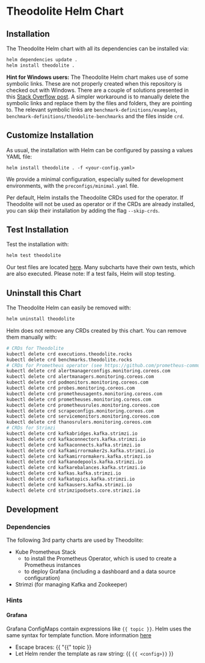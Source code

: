# Theodolite Helm Chart

## Installation

The Theodolite Helm chart with all its dependencies can be installed via:

```sh
helm dependencies update .
helm install theodolite .
```

**Hint for Windows users:** The Theodolite Helm chart makes use of some symbolic links. These are not properly created when this repository is checked out with Windows. There are a couple of solutions presented in this [Stack Overflow post](https://stackoverflow.com/q/5917249/4121056). A simpler workaround is to manually delete the symbolic links and replace them by the files and folders, they are pointing to. The relevant symbolic links are `benchmark-definitions/examples`, `benchmark-definitions/theodolite-benchmarks` and the files inside `crd`.

## Customize Installation

As usual, the installation with Helm can be configured by passing a values YAML file:

```
helm install theodolite . -f <your-config.yaml>
```

We provide a minimal configuration, especially suited for development environments, with the `preconfigs/minimal.yaml`
file.

Per default, Helm installs the Theodolite CRDs used for the operator. If Theodolite will not be used as operator or if
the CRDs are already installed, you can skip their installation by adding the flag `--skip-crds`.

## Test Installation

Test the installation with:

```sh
helm test theodolite
```

Our test files are located [here](templates/tests). Many subcharts have their own tests, which are also executed.
Please note: If a test fails, Helm will stop testing.

## Uninstall this Chart

The Theodolite Helm can easily be removed with:

```sh
helm uninstall theodolite
```

Helm does not remove any CRDs created by this chart. You can remove them manually with:

```sh
# CRDs for Theodolite
kubectl delete crd executions.theodolite.rocks
kubectl delete crd benchmarks.theodolite.rocks
# CRDs for Prometheus operator (see https://github.com/prometheus-community/helm-charts/tree/main/charts/kube-prometheus-stack#uninstall-chart)
kubectl delete crd alertmanagerconfigs.monitoring.coreos.com
kubectl delete crd alertmanagers.monitoring.coreos.com
kubectl delete crd podmonitors.monitoring.coreos.com
kubectl delete crd probes.monitoring.coreos.com
kubectl delete crd prometheusagents.monitoring.coreos.com
kubectl delete crd prometheuses.monitoring.coreos.com
kubectl delete crd prometheusrules.monitoring.coreos.com
kubectl delete crd scrapeconfigs.monitoring.coreos.com
kubectl delete crd servicemonitors.monitoring.coreos.com
kubectl delete crd thanosrulers.monitoring.coreos.com
# CRDs for Strimzi
kubectl delete crd kafkabridges.kafka.strimzi.io
kubectl delete crd kafkaconnectors.kafka.strimzi.io
kubectl delete crd kafkaconnects.kafka.strimzi.io
kubectl delete crd kafkamirrormaker2s.kafka.strimzi.io
kubectl delete crd kafkamirrormakers.kafka.strimzi.io
kubectl delete crd kafkanodepools.kafka.strimzi.io
kubectl delete crd kafkarebalances.kafka.strimzi.io
kubectl delete crd kafkas.kafka.strimzi.io
kubectl delete crd kafkatopics.kafka.strimzi.io
kubectl delete crd kafkausers.kafka.strimzi.io
kubectl delete crd strimzipodsets.core.strimzi.io
```

## Development

### Dependencies

The following 3rd party charts are used by Theodolite:

- Kube Prometheus Stack
  - to install the Prometheus Operator, which is used to create a Prometheus instances
  - to deploy Grafana (including a dashboard and a data source configuration)
- Strimzi (for managing Kafka and Zookeeper)

### Hints

#### Grafana

Grafana ConfigMaps contain expressions like `{{ topic }}`. Helm uses the same syntax for template function. More information [here](https://github.com/helm/helm/issues/2798)
  - Escape braces: {{ "{{" topic }}
  - Let Helm render the template as raw string: {{ `{{ <config>}}` }}
  